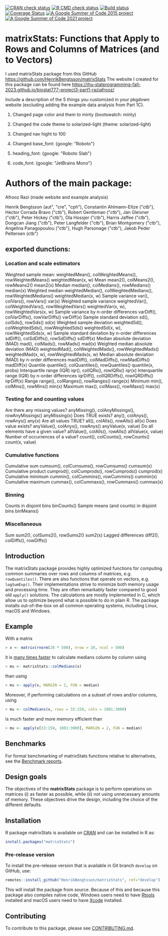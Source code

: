
<!-- pkgdown markup -->

<a href="https://CRAN.R-project.org/web/checks/check_results_matrixStats.html"><img src="https://www.r-pkg.org/badges/version/matrixStats" alt="CRAN check status" border="0"/></a>
<a href="https://github.com/HenrikBengtsson/matrixStats/actions?query=workflow%3AR-CMD-check"><img src="https://github.com/HenrikBengtsson/matrixStats/actions/workflows/R-CMD-check.yaml/badge.svg?branch=develop" alt="R CMD check status" border="0"/></a>
<a href="https://ci.appveyor.com/project/HenrikBengtsson/matrixstats"><img src="https://ci.appveyor.com/api/projects/status/github/HenrikBengtsson/matrixStats?svg=true" alt="Build status" border="0"/></a>
<a href="https://app.codecov.io/gh/HenrikBengtsson/matrixStats"><img src="https://codecov.io/gh/HenrikBengtsson/matrixStats/branch/develop/graph/badge.svg" alt="Coverage Status" border="0"/></a>
<a href="https://github.com/rstats-gsoc/gsoc2015/wiki/table-of-proposed-coding-projects"><img src="https://img.shields.io/badge/GSoC-2015-blue" alt="A Google Summer of Code 2015 project" border="0"/></a>
<a href="https://github.com/rstats-gsoc/gsoc2021/wiki/table-of-proposed-coding-projects"><img src="https://img.shields.io/badge/GSoC-2021-blue" alt="A Google Summer of Code 2021 project" border="0"/></a>


# matrixStats: Functions that Apply to Rows and Columns of Matrices (and to Vectors)

I used matrixStats package from this GitHub
<https://github.com/HenrikBengtsson/matrixStats> The website I created
for this package can be found here https://jhu-statprogramming-fall-2023.github.io/biostat777-project3-part1-raziafrooz/

Include a description of the 5 things you customized in your pkgdown
website (excluding adding the example data analysis from Part 1C).

1.  Changed page color and them to minty (bootswatch: minty)

2.  Changed the code theme to solarized-light (theme: solarized-light)

3.  Changed nav hight to 100

4.  Changed base_font: {google: "Roboto"}

5.  heading_font: {google: "Roboto Slab"}

6.  code_font: {google: "JetBrains Mono"}

# Authors of the main package:
Afrooz Razi (made website and example analysis)

Henrik Bengtsson (aut", "cre", "cph"),
Constantin Ahlmann-Eltze ("ctb"),
Hector Corrada Bravo ("ctb"),
Robert Gentleman ("ctb"),
Jan Gleixner ("ctb"),
Peter Hickey ("ctb"),
Ola Hossjer ("ctb"),
Harris Jaffee ("ctb"),
Dongcan Jiang ("ctb"),
Peter Langfelder ("ctb"),
Brian Montgomery ("ctb"),
Angelina Panagopoulou ("ctb"),
Hugh Parsonage ("ctb"),
Jakob Peder Pettersen (ctb")

## exported dunctions:

### Location and scale estimators


Weighted sample mean:	weightedMean(), colWeightedMeans(), rowWeightedMeans()	weightedMean(x, w)
Mean	mean2(), colMeans2(), rowMeans2()	mean2(x)
Median	median(), colMedians(), rowMedians()	median(x)
Weighted median	weightedMedian(), colWeightedMedians(), rowWeightedMedians()	weightedMedian(x, w)
Sample variance	var(), colVars(), rowVars()	var(x)
Weighted sample variance	weightedVar(), colWeightedVars(), rowWeightedVars()	weightedVar(x, w), rowWeightedVars(x, w)
Sample variance by n-order differences	varDiff(), colVarDiffs(), rowVarDiffs()	varDiff(x)
Sample standard deviation	sd(), colSds(), rowSds()	sd(x)
Weighted sample deviation	weightedSd(), colWeightedSds(), rowWeightedSds()	weightedSd(x, w), rowWeightedSds(x, w)
Sample standard deviation by n-order differences	sdDiff(), colSdDiffs(), rowSdDiffs()	sdDiff(x)
Median absolute deviation (MAD)	mad(), colMads(), rowMads()	mad(x)
Weighted median absolute deviation (MAD)	weightedMad(), colWeightedMads(), rowWeightedMads()	weightedMad(x, w), rowWeightedMads(x, w)
Median absolute deviation (MAD) by n-order differences	madDiff(), colMadDiffs(), rowMadDiffs()	madDiff(x)
Quantile	quantile(), colQuantiles(), rowQuantiles()	quantile(x, probs)
Interquartile range (IQR)	iqr(), colIQRs(), rowIQRs()	iqr(x)
Interquartile range (IQR) by n-order differences	iqrDiff(), colIQRDiffs(), rowIQRDiffs()	iqrDiff(x)
Range	range(), colRanges(), rowRanges()	range(x)
Minimum	min(), colMins(), rowMins()	min(x)
Maximum	max(), colMaxs(), rowMaxs()	max(x)

### Testing for and counting values
Are there any missing values?	anyMissing(), colAnyMissings(), rowAnyMissings()	anyMissing(x)
Does TRUE exists?	any(), colAnys(), rowAnys()	any(x)
Are all values TRUE?	all(), colAlls(), rowAlls()	all(x)
Does value exists?	anyValue(), colAnys(), rowAnys()	anyValue(x, value)
Do all elements have a given value?	allValue(), colAlls(), rowAlls()	allValue(x, value)
Number of occurrences of a value?	count(), colCounts(), rowCounts()	count(x, value)

### Cumulative functions
Cumulative sum	cumsum(), colCumsums(), rowCumsums()	cumsum(x)
Cumulative product	cumprod(), colCumprods(), rowCumprods()	cumprod(x)
Cumulative minimum	cummin(), colCummins(), rowCummins()	cummin(x)
Cumulative maximum	cummax(), colCummaxs(), rowCummaxs()	cummax(x)

### Binning
Counts in disjoint bins	binCounts()	
Sample means (and counts) in disjoint bins	binMeans()

### Miscellaneous
Sum	sum2(), colSums2(), rowSums2()	sum2(x)
Lagged differences	diff2(), colDiffs(), rowDiffs()

## Introduction

The matrixStats package provides highly optimized functions for
computing common summaries over rows and columns of matrices, e.g.
`rowQuantiles()`. There are also functions that operate on vectors, e.g.
`logSumExp()`. Their implementations strive to minimize both memory
usage and processing time. They are often remarkably faster compared to
good old `apply()` solutions. The calculations are mostly implemented in
C, which allow us to optimize beyond what is possible to do in plain R.
The package installs out-of-the-box on all common operating systems,
including Linux, macOS and Windows.

## Example

With a matrix

``` r
> x <- matrix(rnorm(20 * 500), nrow = 20, ncol = 500)
```

it is [many times
faster](https://www.jottr.org/2015/01/matrixStats-0.13.1.html) to
calculate medians column by column using

``` r
> mu <- matrixStats::colMedians(x)
```

than using

``` r
> mu <- apply(x, MARGIN = 2, FUN = median)
```

Moreover, if performing calculations on a subset of rows and/or columns,
using

``` r
> mu <- colMedians(x, rows = 33:158, cols = 1001:3000)
```

is much faster and more memory efficient than

``` r
> mu <- apply(x[33:158, 1001:3000], MARGIN = 2, FUN = median)
```

## Benchmarks

For formal benchmarking of matrixStats functions relative to
alternatives, see the [Benchmark
reports](https://github.com/HenrikBengtsson/matrixStats/wiki/Benchmark-reports).

## Design goals

The objectives of the **matrixStats** package is to perform operations
on matrices (i) as faster as possible, while (ii) not using unnecessary
amounts of memory. These objectives drive the design, including the
choice of the different defaults.

## Installation

R package matrixStats is available on
[CRAN](https://cran.r-project.org/package=matrixStats) and can be
installed in R as:

``` r
install.packages("matrixStats")
```

### Pre-release version

To install the pre-release version that is available in Git branch
`develop` on GitHub, use:

``` r
remotes::install_github("HenrikBengtsson/matrixStats", ref="develop")
```

This will install the package from source. Because of this and because
this package also compiles native code, Windows users need to have
[Rtools](https://cran.r-project.org/bin/windows/Rtools/) installed and
macOS users need to have [Xcode](https://developer.apple.com/xcode/)
installed.

<!-- pkgdown-drop-below -->

## Contributing

To contribute to this package, please see
[CONTRIBUTING.md](CONTRIBUTING.md).

